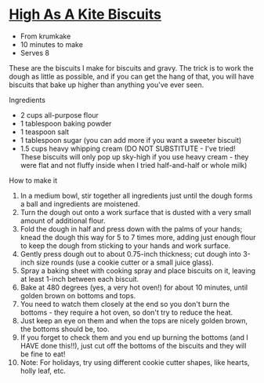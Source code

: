 # [High As A Kite Biscuits](http://www.grouprecipes.com/56252/high-as-a-kite-biscuits.html)

* From krumkake
* 10 minutes to make
* Serves 8

These are the biscuits I make for biscuits and gravy.
The trick is to work the dough as little as possible, and if you can get the hang of that, you will have biscuits that
bake up higher than anything you've ever seen.

Ingredients

* 2 cups all-purpose flour
* 1 tablespoon baking powder
* 1 teaspoon salt
* 1 tablespoon sugar (you can add more if you want a sweeter biscuit)
* 1.5 cups heavy whipping cream (DO NOT SUBSTITUTE - I've tried! These biscuits will only pop up sky-high if you use
  heavy cream - they were flat and not fluffy inside when I tried half-and-half or whole milk)

How to make it

1. In a medium bowl, stir together all ingredients just until the dough forms a ball and ingredients are moistened.
2. Turn the dough out onto a work surface that is dusted with a very small amount of additional flour.
3. Fold the dough in half and press down with the palms of your hands;
   knead the dough this way for 5 to 7 times more, adding just enough flour to keep the dough from sticking to your
   hands and work surface.
4. Gently press dough out to about 0.75-inch thickness;
   cut dough into 3-inch size rounds (use a cookie cutter or a small juice glass).
5. Spray a baking sheet with cooking spray and place biscuits on it, leaving at least 1-inch between each biscuit.
6. Bake at 480 degrees (yes, a very hot oven!) for about 10 minutes, until golden brown on bottoms and tops.
7. You need to watch them closely at the end so you don't burn the bottoms - they require a hot oven, so don't try to
   reduce the heat.
8. Just keep an eye on them and when the tops are nicely golden brown, the bottoms should be, too.
9. If you forget to check them and you end up burning the bottoms (and I HAVE done this!!), just cut off the bottoms of
   the biscuits and they will be fine to eat!
10. Note: For holidays, try using different cookie cutter shapes, like hearts, holly leaf, etc.

